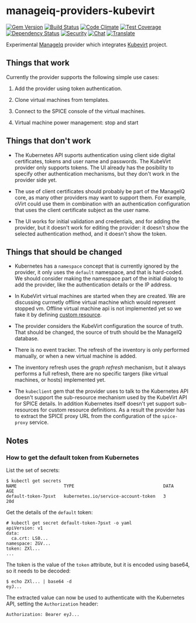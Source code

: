 # manageiq-providers-kubevirt

[![Gem Version](https://badge.fury.io/rb/manageiq-providers-kubevirt.svg)](http://badge.fury.io/rb/manageiq-providers-kubevirt)
[![Build Status](https://travis-ci.org/ManageIQ/manageiq-providers-kubevirt.svg)](https://travis-ci.org/ManageIQ/manageiq-providers-kubevirt)
[![Code Climate](https://codeclimate.com/github/ManageIQ/manageiq-providers-kubevirt.svg)](https://codeclimate.com/github/ManageIQ/manageiq-providers-kubevirt)
[![Test Coverage](https://codeclimate.com/github/ManageIQ/manageiq-providers-kubevirt/badges/coverage.svg)](https://codeclimate.com/github/ManageIQ/manageiq-providers-kubevirt/coverage)
[![Dependency Status](https://gemnasium.com/ManageIQ/manageiq-providers-kubevirt.svg)](https://gemnasium.com/ManageIQ/manageiq-providers-kubevirt)
[![Security](https://hakiri.io/github/ManageIQ/manageiq-providers-kubevirt/master.svg)](https://hakiri.io/github/ManageIQ/manageiq-providers-kubevirt/master)
[![Chat](https://badges.gitter.im/Join%20Chat.svg)](https://gitter.im/ManageIQ/manageiq-providers-kubevirt?utm_source=badge&utm_medium=badge&utm_campaign=pr-badge&utm_content=badge)
[![Translate](https://img.shields.io/badge/translate-zanata-blue.svg)](https://translate.zanata.org/zanata/project/view/manageiq-providers-kubevirt)

Experimental [ManageIq](https://github.com/ManageIQ) provider which integrates [Kubevirt](https://github.com/kubevirt) project.

## Things that work

Currently the provider supports the following simple use cases:

1. Add the provider using token authentication.

2. Clone virtual machines from templates.

3. Connect to the SPICE console of the virtual machines.

4. Virtual machine power management: stop and start

## Things that don't work

* The Kubernetes API suports authentication using client side digital
certificates, tokens and user name and passwords. The KubeVirt provider only
supports tokens. The UI already has the posibility to specify other
authentication mechanisms, but they don't work in the provider side yet.

* The use of client certificates should probably be part of the ManageIQ
core, as many other providers may want to support them. For example,
oVirt could use them in combination with an authentication configuration
that uses the client certificate subject as the user name.

* The UI works for initial validation and credentials, and for adding the
provider, but it doesn't work for editing the provider: it doesn't show the
selected authentication method, and it doesn't show the token.

## Things that should be changed

* Kubernetes has a `namespace` concept that is currently ignored by the
provider, it only uses the `default` namespace, and that is hard-coded.
We should consider making the namespace part of the initial dialog to
add the provider, like the authentication details or the IP address.

* In KubeVirt virtual machines are started when they are created. We are
discussing currnetly offline virtual machine which would represent stopped
vm. Offline virtual machine api is not implemented yet so we fake it by
defining [custom resource](manifests/crd-offline-virtual-machine.yml).

* The provider considers the KubeVirt configuration the source of truth. 
That should be changed, the source of truth should be the ManageIQ database.

* There is no event tracker. The refresh of the inventory is only performed
manually, or when a new virtual machine is added.

* The inventory refresh uses the _graph refresh_ mechanism, but it
always performs a full refresh, there are no specific targers (like
virtual machines, or hosts) implemented yet.

* The `kubeclient` gem that the provider uses to talk to the Kubernetes API
doesn't support the sub-resource mechanism used by the KubeVirt API for SPICE
details. In addition Kubernetes itself doesn't yet support sub-resources
for custom resource definitions. As a result the provider has to extract
the SPICE proxy URL from the configuration of the `spice-proxy` service.

## Notes

### How to get the default token from Kubernetes

List the set of secrets:

  ```
  $ kubectl get secrets
  NAME                  TYPE                                  DATA      AGE
  default-token-7psxt   kubernetes.io/service-account-token   3         20d
  ```

Get the details of the `default` token:

  ```
  # kubectl get secret default-token-7psxt -o yaml
  apiVersion: v1
  data:
    ca.crt: LS0...
  namespace: ZGV...
  token: ZXl...
  ...
  ```

The token is the value of the `token` attribute, but it is encoded using
base64, so it needs to be decoded:

  ```
  $ echo ZXl... | base64 -d
  eyJ...
  ```

The extracted value can now be used to authenticate with the Kubernetes
API, setting the `Authorization` header:

  ```
  Authorization: Bearer eyJ...
  ```
